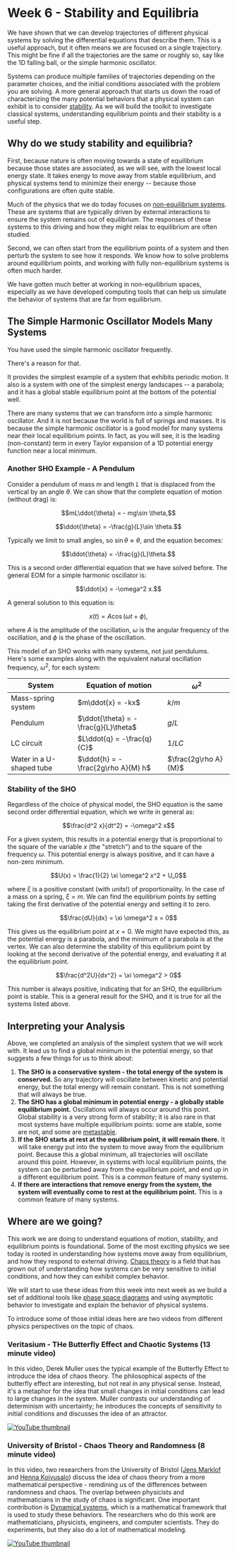 # Week 6 - Stability and Equilibria

We have shown that we can develop trajectories of different physical systems by solving the differential equations that describe them. This is a useful approach, but it often means we are focused on a single trajectory. This might be fine if all the trajectories are the same or roughly so, say like the 1D falling ball, or the simple harmonic oscillator. 

Systems can produce multiple families of trajectories depending on the parameter choices, and the initial conditions associated with the problem you are solving. A more general approach that starts us down the road of characterizing the many potential behaviors that a physical system can exhibit is to consider [stability](https://en.wikipedia.org/wiki/Stability_theory). As we will build the toolkit to investigate classical systems, understanding equilibrium points and their stability is a useful step. 


## Why do we study stability and equilibria?

First, because nature is often moving towards a state of equilibrium because those states are associated, as we will see, with the lowest local energy state. It takes energy to move away from stable equilibrium, and physical systems tend to minimize their energy -- because those configurations are often quite stable. 

Much of the physics that we do today focuses on [non-equilibrium systems](https://en.wikipedia.org/wiki/Non-equilibrium_thermodynamics). These are systems that are typically driven by external interactions to ensure the system remains out of equilibrium. The responses of these systems to this driving and how they might relax to equilibrium are often studied.

Second, we can often start from the equilibrium points of a system and then perturb the system to see how it responds. We know how to solve problems around equilibrium points, and working with fully non-equilibrium systems is often much harder. 

We have gotten much better at working in non-equilibrium spaces, especially as we have developed computing tools that can help us simulate the behavior of systems that are far from equilibrium.

## The Simple Harmonic Oscillator Models Many Systems

You have used the simple harmonic oscillator frequently. 

There's a reason for that. 

It provides the simplest example of a system that exhibits periodic motion. It also is a system with one of the simplest energy landscapes -- a parabola; and it has a global stable equilibrium point at the bottom of the potential well.

There are many systems that we can transform into a simple harmonic oscillator. And it is not because the world is full of springs and masses. It is because the simple harmonic oscillator is a good model for many systems near their local equilibrium points. In fact, as you will see, it is the leading (non-constant) term in every Taylor expansion of a 1D potential energy function near a local minimum.

### Another SHO Example - A Pendulum

Consider a pendulum of mass $m$ and length $L$ that is displaced from the vertical by an angle $\theta$. We can show that the complete equation of motion (without drag) is:

$$mL\ddot{\theta} = - mg\sin \theta,$$

$$\ddot{\theta} = -\frac{g}{L}\sin \theta.$$

Typically we limit to small angles, so $\sin \theta \approx \theta$, and the equation becomes: 

$$\ddot{\theta} = -\frac{g}{L}\theta.$$

This is a second order differential equation that we have solved before. The general EOM for a simple harmonic oscillator is:

$$\ddot{x} = -\omega^2 x.$$

A general solution to this equation is:

$$x(t) = A\cos(\omega t + \phi),$$

where $A$ is the amplitude of the oscillation, $\omega$ is the angular frequency of the oscillation, and $\phi$ is the phase of the oscillation.

This model of an SHO works with many systems, not just pendulums. Here's some examples along with the equivalent natural oscillation frequency, $\omega^2$, for each system:

| System | Equation of motion | $\omega^2$ |
|--------|--------------------|------------|
| Mass-spring system | $m\ddot{x} = -kx$ | $k/m$ |
| Pendulum | $\ddot{\theta} = -\frac{g}{L}\theta$ | $g/L$ |
| LC circuit | $L\ddot{q} = -\frac{q}{C}$ | $1/LC$ |
| Water in a U-shaped tube | $\ddot{h} = -\frac{2g\rho A}{M} h$| $\frac{2g\rho A}{M}$ |


### Stability of the SHO

Regardless of the choice of physical model, the SHO equation is the same second order differential equation, which we write in general as:

$$\frac{d^2 x}{dt^2} = -\omega^2 x$$

For a given system, this results in a potential energy that is proportional to the square of the variable $x$ (the "stretch") and to the square of the frequency $\omega$. This potential energy is always positive, and it can have a non-zero minimum.

$$U(x) = \frac{1}{2} \xi \omega^2 x^2 + U_0$$

where $\xi$ is a positive constant (with units!) of proportionality. In the case of a mass on a spring, $\xi = m$. We can find the equilibrium points by setting taking the first derivative of the potential energy and setting it to zero.

$$\frac{dU}{dx} = \xi \omega^2 x = 0$$

This gives us the equilibrium point at $x = 0$. We might have expected this, as the potential energy is a parabola, and the minimum of a parabola is at the vertex. We can also determine the stability of this equilibrium point by looking at the second derivative of the potential energy, and evaluating it at the equilibrium point.

$$\frac{d^2U}{dx^2} = \xi \omega^2 > 0$$

This number is always positive, indicating that for an SHO, the equilibrium point is stable. This is a general result for the SHO, and it is true for all the systems listed above.

## Interpreting your Analysis

Above, we completed an analysis of the simplest system that we will work with. It lead us to find a global minimum in the potential energy, so that suggests a few things for us to think about:

1. **The SHO is a conservative system - the total energy of the system is conserved.** So any trajectory will oscillate between kinetic and potential energy, but the total energy will remain constant. This is not something that will always be true.
2. **The SHO has a global minimum in potential energy - a globally stable equilibrium point.** Oscillations will always occur around this point. Global stability is a very strong form of stability; it is also rare in that most systems have multiple equilibrium points: some are stable, some are not, and some are [metastable](https://en.wikipedia.org/wiki/Metastability).
3. **If the SHO starts at rest at the equilibrium point, it will remain there.** It will take energy put into the system to move away from the equilibrium point. Because this a global minimum, all trajectories will oscillate around this point. However, in systems with local equilibrium points, the system can be perturbed away from the equilibrium point, and end up in a different equilibrium point. This is a common feature of many systems.
4. **If there are interactions that remove energy from the system, the system will eventually come to rest at the equilibrium point.** This is a common feature of many systems.


## Where are we going?

This work we are doing to understand equations of motion, stability, and equilibrium points is foundational. Some of the most exciting physics we see today is rooted in understanding how systems move away from equilibrium, and how they respond to external driving. [Chaos theory](https://en.wikipedia.org/wiki/Chaos_theory) is a field that has grown out of understanding how systems can be very sensitive to initial conditions, and how they can exhibit complex behavior. 

We will start to use these ideas from this week into next week as we build a set of additional tools like [phase space diagrams](https://en.wikipedia.org/wiki/Phase_space) and using asymptotic behavior to investigate and explain the behavior of physical systems. 

To introduce some of those initial ideas here are two videos from different physics perspectives on the topic of chaos.


### Veritasium - THe Butterfly Effect and Chaotic Systems (13 minute video)

In this video, Derek Muller uses the typical example of the Butterfly Effect to introduce the idea of chaos theory. The philosophical aspects of the butterfly effect are interesting, but not real in any physical sense. Instead, it's a metaphor for the idea that small changes in initial conditions can lead to large changes in the system. Muller contrasts our understanding of determinism with uncertainty; he introduces the concepts of sensitivity to initial conditions and discusses the idea of an attractor. 

[![YouTube thumbnail](images/notes/week1//hqdefault.jpg)](https://www.youtube.com/watch?v=fDek6cYijxI)

### University of Bristol - Chaos Theory and Randomness (8 minute video)

In this video, two researchers from the University of Bristol ([Jens Marklof](https://people.maths.bris.ac.uk/~majm/) and [Henna Koivusalo](https://people.maths.bris.ac.uk/~te20281/)) discuss the idea of chaos theory from a more mathematical perspective - remdining us of the differences between randomness and chaos. The overlap between physicists and mathematicians in the study of chaos is significant. One important contribution is [Dynamical systems](https://en.wikipedia.org/wiki/Dynamical_system), which is a mathematical framework that is used to study these behaviors. The researchers who do this work are mathematicians, physicists, engineers, and computer scientists. They do experiments, but they also do a lot of mathematical modeling.

[![YouTube thumbnail](images/notes/week1//hqdefault.jpg)](https://www.youtube.com/watch?v=5fRhasVmcUE)


